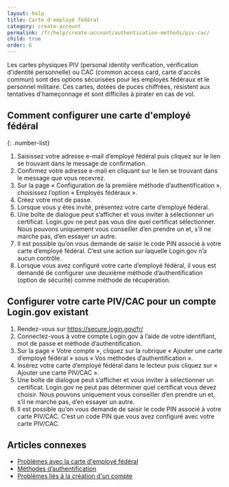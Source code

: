 ```yaml
---
layout: help
title: Carte d'employé fédéral 
category: create-account
permalink: /fr/help/create-account/authentication-methods/piv-cac/
child: true
order: 6
---
```


Les cartes physiques PIV (personal identity verification, vérification d'identité personnelle) ou CAC (common access card, carte d'accès commun) sont des options sécurisées pour les employés fédéraux et le personnel militaire. Ces cartes, dotées de puces chiffrées, résistent aux tentatives d'hameçonnage et sont difficiles à pirater en cas de vol.

## Comment configurer une carte d'employé fédéral

{: .number-list}

1. Saisissez votre adresse e-mail d’employé fédéral puis cliquez sur le lien se trouvant dans le message de confirmation.
2. Confirmez votre adresse e-mail en cliquant sur le lien se trouvant dans le message que vous recevrez.
3. Sur la page « Configuration de la première méthode d’authentification », choisissez l’option « Employés fédéraux ».
4. Créez votre mot de passe.
5. Lorsque vous y êtes invité, présentez votre carte d’employé fédéral.
6. Une boîte de dialogue peut s’afficher et vous inviter à sélectionner un certificat. Login.gov ne peut pas vous dire quel certificat sélectionner. Nous pouvons uniquement vous conseiller d’en prendre un et, s’il ne marche pas, d’en essayer un autre.
7. Il est possible qu’on vous demande de saisir le code PIN associé à votre carte d’employé fédéral. C’est une action sur laquelle Login.gov n’a aucun contrôle.
8. Lorsque vous avez configuré votre carte d’employé fédéral, il vous est demandé de configurer une deuxième méthode d’authentification (option de sécurité) comme méthode de récupération.

## Configurer votre carte PIV/CAC pour un compte Login.gov existant

1. Rendez-vous sur <https://secure.login.gov/fr/>
2. Connectez-vous à votre compte Login.gov à l’aide de votre identifiant, mot de passe et méthode d’authentification.
3. Sur la page « Votre compte », cliquez sur la rubrique « Ajouter une carte d’employé fédéral » sous « Vos méthodes d’authentification ».
4. Insérez votre carte d’employé fédéral dans le lecteur puis cliquez sur « Ajouter une carte PIV/CAC ».
5. Une boîte de dialogue peut s’afficher et vous inviter à sélectionner un certificat. Login.gov ne peut pas déterminer quel certificat vous devez choisir. Nous pouvons uniquement vous conseiller d’en prendre un et, s’il ne marche pas, d’en essayer un autre.
6. Il est possible qu’on vous demande de saisir le code PIN associé à votre carte PIV/CAC. C’est un code PIN que vous avez configuré avec votre carte PIV/CAC.

## Articles connexes

* [Problèmes avec la carte d'employé fédéral](/fr/help/trouble-signing-in/authentication/issues-with-government-employee-id-piv-cac/)
* [Méthodes d’authentification](/fr/help/create-account/authentication-methods/)
* [Problèmes liés à la création d'un compte](/fr/help/create-account/issues-creating-an-account/)

